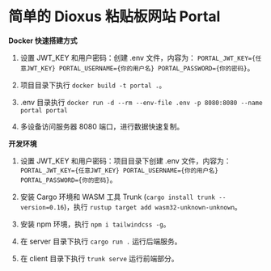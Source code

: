 # 简单的 Dioxus 粘贴板网站 Portal

**Docker 快速搭建方式**

1. 设置 JWT_KEY 和用户密码：创建 .env 文件，内容为： `PORTAL_JWT_KEY={任意JWT_KEY} PORTAL_USERNAME={你的用户名} PORTAL_PASSWORD={你的密码}`。

2. 项目目录下执行 `docker build -t portal .`。

3. .env 目录执行 `docker run -d --rm --env-file .env -p 8080:8080 --name portal portal`

4. 多设备访问服务器 8080 端口，进行数据快速复制。

**开发环境**

1. 设置 JWT_KEY 和用户密码：项目目录下创建 .env 文件，内容为： `PORTAL_JWT_KEY={任意JWT_KEY} PORTAL_USERNAME={你的用户名} PORTAL_PASSWORD={你的密码}`。

2. 安装 Cargo 环境和 WASM 工具 Trunk (`cargo install trunk --version=0.16`)，执行 `rustup target add wasm32-unknown-unknown`。

3. 安装 npm 环境，执行 `npm i tailwindcss -g`。

4. 在 server 目录下执行 `cargo run .` 运行后端服务。

5. 在 client 目录下执行 `trunk serve` 运行前端部分。